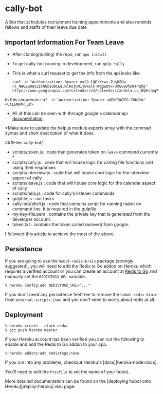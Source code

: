 # cally-bot
A Bot that schedules recruitment training appointments and also reminds fellows and staffs of their leave due date

## Important Information For Team Leave
* After cloning(pulling) the repo, run `npm install`  

* To get cally-bot running in development, run `gulp cally` 

* This is what a curl request to get the info from the api looks like 

    ```
    curl -H "Authorization: Bearer ya29.lQFzXcws-7UgDZGw-FF_NeGZGRqVZzohGbIUeCEeuxlKojRN1j0k6lF-WggwQtxFQmG6wDhs0TPqhg" https://www.googleapis.com/calendar/v3/calendars/andela.co_8q5ndpq7vfikvmrinv0oladgd8@group.calendar.google.com
    ```
In this sequence `curl -H "Authorization: Bearer <GENERATED-TOKEN>" <CALENDAR_ID>`

* All of this can be seen with through google's calendar api [documentation](https://developers.google.com/google-apps/calendar/v3/reference/) 

*Make sure to update the help.js module.exports array with the commad syntax and short description of what it does. 

###Files 
cally-bot/
* scripts/token.js : code that generates token on `leave` command currently *
* scripts/cally.js : code that will house logic for calling file functions and using their responses
* scripts/interview.js : code that will house core logic for the interview aspect of cally
* scripts/leave.js : code that will house core logic for the calendar aspect of cally
* scripts/help.js : code for cally's listener commands
* gulpfile.js : our tasks
* cally-bot/shell.js : code that contains script for running hubot on command line. It is required in the gulpfile 
* my-key-file.pem : contains the private key that is generated from the developer account. 
* token.txt : contains the token called recieved from google. 


I followed this [article](https://github.com/extrabacon/google-oauth-jwt) to achieve the most of the above.

##  Persistence

If you are going to use the `hubot-redis-brain` package (strongly suggested),
you will need to add the Redis to Go addon on Heroku which requires a verified
account or you can create an account at [Redis to Go][redistogo] and manually
set the `REDISTOGO_URL` variable.

    % heroku config:add REDISTOGO_URL="..."

If you don't need any persistence feel free to remove the `hubot-redis-brain`
from `external-scripts.json` and you don't need to worry about redis at all.

[redistogo]: https://redistogo.com/

## Deployment

    % heroku create --stack cedar
    % git push heroku master

If your Heroku account has been verified you can run the following to enable
and add the Redis to Go addon to your app.

    % heroku addons:add redistogo:nano

If you run into any problems, checkout Heroku's [docs][heroku-node-docs].

You'll need to edit the `Procfile` to set the name of your hubot.

More detailed documentation can be found on the [deploying hubot onto
Heroku][deploy-heroku] wiki page.


